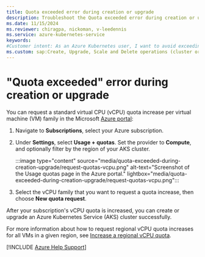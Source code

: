 ```yaml
---
title: Quota exceeded error during creation or upgrade
description: Troubleshoot the Quota exceeded error during creation or upgrade of an Azure Kubernetes Service (AKS) cluster.
ms.date: 11/15/2024
ms.reviewer: chiragpa, nickoman, v-leedennis
ms.service: azure-kubernetes-service
keywords:
#Customer intent: As an Azure Kubernetes user, I want to avoid exceeding a "Quota exceeded" error for virtual CPU (vCPU) usage so that I can create or upgrade an Azure Kubernetes Service (AKS) cluster successfully.
ms.custom: sap:Create, Upgrade, Scale and Delete operations (cluster or nodepool)
---
```

# "Quota exceeded" error during creation or upgrade

You can request a standard virtual CPU (vCPU) quota increase per virtual machine (VM) family in the Microsoft [Azure portal](https://portal.azure.com):

1. Navigate to **Subscriptions**, select your Azure subscription.
2. Under **Settings**, select **Usage + quotas**. Set the provider to **Compute**, and optionally filter by the region of your AKS cluster.
    
    :::image type="content" source="media/quota-exceeded-during-creation-upgrade/request-quotas-vcpu.png" alt-text="Screenshot of the Usage quotas page in the Azure portal." lightbox="media/quota-exceeded-during-creation-upgrade/request-quotas-vcpu.png":::
3. Select the vCPU family that you want to request a quota increase, then choose **New quota request**.

After your subscription's vCPU quota is increased, you can create or upgrade an Azure Kubernetes Service (AKS) cluster successfully.

For more information about how to request regional vCPU quota increases for all VMs in a given region, see [Increase a regional vCPU quota](/azure/azure-portal/supportability/regional-quota-requests#increase-a-regional-vcpu-quota).

[!INCLUDE [Azure Help Support](../../../includes/azure-help-support.md)]
